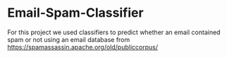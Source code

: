 # Email-Spam-Classifier
For this project we used classifiers to predict whether an email contained spam or not using an email database from https://spamassassin.apache.org/old/publiccorpus/
